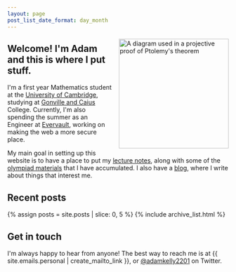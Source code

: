 ```yaml
---
layout: page
post_list_date_format: day_month
---
```


<style>
  img.profile {
    float: right;
    width: 250px;
    max-width: 50%;
    margin-top: 0.4em;
    margin-left: 1em;
    margin-bottom: 1em;
  }

  .archive__date {
    padding-right: 4px;
  }
</style>

<img src="/images/profileptolemy.png" class="profile" alt="A diagram used in a projective proof of Ptolemy's theorem">

## Welcome! I'm Adam and this is where I put stuff.

I'm a first year Mathematics student at the [University of Cambridge](https://www.undergraduate.study.cam.ac.uk/courses/mathematics), studying at [Gonville and Caius](https://www.cai.cam.ac.uk) College. Currently, I'm also spending the summer as an Engineer at [Evervault](https://evervault.com), working on making the web a more secure place.

My main goal in setting up this website is to have a place to put my [lecture notes](/lecture-notes/), along with some of the [olympiad materials](/olympiads/) that I have accumulated. I also have a [blog](/all-posts/), where I write about things that interest me. 

## Recent posts

{% assign posts = site.posts | slice: 0, 5 %}
{% include archive_list.html %}

## Get in touch

I'm always happy to hear from anyone! The best way to reach me is at {{ site.emails.personal | create_mailto_link }}, or [@adamkelly2201](https://twitter.com/adamkelly2201) on Twitter.
